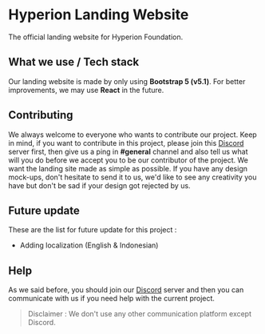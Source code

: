 # Hyperion Landing Website
The official landing website for Hyperion Foundation.
## What we use / Tech stack
Our landing website is made by only using **Bootstrap 5 (v5.1)**. For better improvements, we may use **React** in the future.
## Contributing
We always welcome to everyone who wants to contribute our project. Keep in mind, if you want to contribute in this project, please join this [Discord](https://discord.gg/B6dSRjs) server first, then give us a ping in **#general** channel and also tell us what will you do before we accept you to be our contributor of the project. We want the landing site made as simple as possible. If you have any design mock-ups, don't hesitate to send it to us, we'd like to see any creativity you have but don't be sad if your design got rejected by us.
## Future update
These are the list for future update for this project :
- Adding localization (English & Indonesian)
## Help
As we said before, you should join our [Discord](https://discord.gg/B6dSRjs) server and then you can communicate with us if you need help with the current project. 
> Disclaimer : We don't use any other communication platform except Discord.